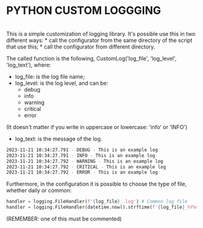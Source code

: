 # PYTHON CUSTOM LOGGGING
<br>
This is a simple customization of logging library. It's possible use this in two different ways:
* call the configurator from the same directory of the script that use this;
* call the configurator from different directory.

The called function is the following, CustomLog('log_file', 'log_level', 'log_text'), where:
* log_file: is the log file name;
* log_level: is the log level, and can be:
  * debug
  * info
  * warning
  * critical
  * error

(It doesn't matter if you write in uppercase or lowercase: 'info' or 'INFO')
* log_text: is the message of the log.

```bash
2023-11-21 10:34:27.791 - DEBUG - This is an example log
2023-11-21 10:34:27.791 - INFO - This is an example log
2023-11-21 10:34:27.792 - WARNING - This is an example log
2023-11-21 10:34:27.792 - CRITICAL - This is an example log
2023-11-21 10:34:27.792 - ERROR - This is an example log
```

Furthermore, in the configuration it is possible to choose the type of file, whether daily or common:

```python
handler = logging.FileHandler(f'{log_file}_.log') # Common log file
handler = logging.FileHandler(datetime.now().strftime(f'{log_file}_%Y%m%d.log')) # Single day log file
```

(REMEMBER: one of this must be commented)
